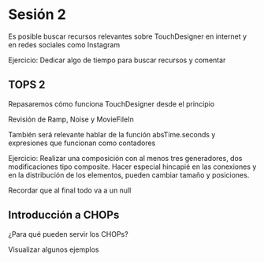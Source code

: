 # Sesión 2 

Es posible buscar recursos relevantes sobre TouchDesigner en internet y en redes sociales como Instagram 

Ejercicio: Dedicar algo de tiempo para buscar recursos y comentar

## TOPS 2

Repasaremos cómo funciona TouchDesigner desde el principio

Revisión de Ramp, Noise y MovieFileIn

También será relevante hablar de la función absTime.seconds y expresiones que funcionan como contadores

Ejercicio: Realizar una composición con al menos tres generadores, dos modificaciones tipo composite. Hacer especial hincapié en las conexiones y en la distribución de los elementos, pueden cambiar tamaño y posiciones.

Recordar que al final todo va a un null

## Introducción a CHOPs

¿Para qué pueden servir los CHOPs?

Visualizar algunos ejemplos